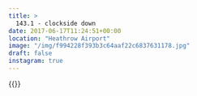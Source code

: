 ```yaml
---
title: >
  143.1 - clockside down
date: 2017-06-17T11:24:51+00:00
location: "Heathrow Airport"
image: "/img/f994228f393b3c64aaf22c6837631178.jpg"
draft: false
instagram: true
---
```


{{<photo src="/img/f994228f393b3c64aaf22c6837631178.jpg">}}
